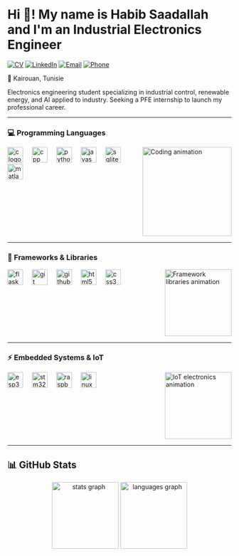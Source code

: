 # Hi 👋! My name is Habib Saadallah and I'm an Industrial Electronics Engineer
[![CV](https://img.shields.io/badge/Download_CV-4285F4?style=flat&logo=googledrive&logoColor=white)](https://github.com/Hbib316/Hbib316/blob/main/cv_en.pdf)
[![LinkedIn](https://img.shields.io/badge/LinkedIn-habib--saadallah-0077B5?style=flat&logo=linkedin)](https://www.linkedin.com/in/habib-saadallah-669664260?utm_source=share&utm_campaign=share_via&utm_content=profile&utm_medium=ios_app)
[![Email](https://img.shields.io/badge/Email-habibsaadallah2@gmail.com-D14836?style=flat&logo=gmail)](mailto:habibsaadallah2@gmail.com)
[![Phone](https://img.shields.io/badge/Phone-%2B216%2022869802-25D366?style=flat&logo=phone)](tel:+21622869802)

📍 Kairouan, Tunisie

Electronics engineering student specializing in industrial control, renewable energy, and AI applied to industry. Seeking a PFE internship to launch my professional career.

---

### 💻 Programming Languages
<img align="right" height="200" src="https://media.giphy.com/media/qgQUggAC3Pfv687qPC/giphy.gif" alt="Coding animation" />

<div align="left">
  <img src="https://cdn.jsdelivr.net/gh/devicons/devicon/icons/c/c-original.svg" height="35" alt="c logo" />
  <img width="12" />
  <img src="https://cdn.jsdelivr.net/gh/devicons/devicon/icons/cplusplus/cplusplus-original.svg" height="35" alt="cpp logo" />
  <img width="12" />
  <img src="https://cdn.jsdelivr.net/gh/devicons/devicon/icons/python/python-original.svg" height="35" alt="python logo" />
  <img width="12" />
  <img src="https://cdn.jsdelivr.net/gh/devicons/devicon/icons/javascript/javascript-original.svg" height="35" alt="javascript logo" />
  <img width="12" />
  <img src="https://cdn.jsdelivr.net/gh/devicons/devicon/icons/sqlite/sqlite-original.svg" height="35" alt="sqlite logo" />
  <img width="12" />
  <img src="https://cdn.jsdelivr.net/gh/devicons/devicon/icons/matlab/matlab-original.svg" height="35" alt="matlab logo" />
</div>

<br clear="both">

---

### 🔧 Frameworks & Libraries
<img align="right" height="150" src="https://media.giphy.com/media/f3iwJFOVOwuy7K6FFw/giphy.gif" alt="Framework libraries animation" />

<div align="left">
  <img src="https://cdn.jsdelivr.net/gh/devicons/devicon/icons/flask/flask-original.svg" height="35" alt="flask logo" />
  <img width="12" />
  <img src="https://cdn.jsdelivr.net/gh/devicons/devicon/icons/git/git-original.svg" height="35" alt="git logo" />
  <img width="12" />
  <img src="https://cdn.jsdelivr.net/gh/devicons/devicon/icons/github/github-original.svg" height="35" alt="github logo" />
  <img width="12" />
  <img src="https://cdn.jsdelivr.net/gh/devicons/devicon/icons/html5/html5-original.svg" height="35" alt="html5 logo" />
  <img width="12" />
  <img src="https://cdn.jsdelivr.net/gh/devicons/devicon/icons/css3/css3-original.svg" height="35" alt="css3 logo" />
</div>

<br clear="both">

---

### ⚡ Embedded Systems & IoT
<img align="right" height="150" src="https://media.giphy.com/media/26tn33aiTi1jkl6H6/giphy.gif" alt="IoT electronics animation" />

<div align="left">
  <img src="https://img.shields.io/badge/ESP32-E7352C?style=flat&logo=espressif&logoColor=white" height="35" alt="esp32 logo" />
  <img width="12" />
  <img src="https://img.shields.io/badge/STM32-03234B?style=flat&logo=stmicroelectronics&logoColor=white" height="35" alt="stm32 logo" />
  <img width="12" />
  <img src="https://cdn.jsdelivr.net/gh/devicons/devicon/icons/raspberrypi/raspberrypi-original.svg" height="35" alt="raspberry pi logo" />
  <img width="12" />
  <img src="https://cdn.jsdelivr.net/gh/devicons/devicon/icons/linux/linux-original.svg" height="35" alt="linux logo" />
</div>

<br clear="both">

---

## 📊 GitHub Stats
<div align="center">
  <img src="https://github-readme-stats.vercel.app/api?username=Hbib316&hide_title=false&hide_rank=false&show_icons=true&include_all_commits=true&count_private=true&disable_animations=false&theme=tokyonight&locale=en&hide_border=false" height="150" alt="stats graph"  />
  <img src="https://github-readme-stats.vercel.app/api/top-langs?username=Hbib316&locale=en&hide_title=false&layout=compact&card_width=320&langs_count=8&theme=tokyonight&hide_border=false" height="150" alt="languages graph"  />
</div>
